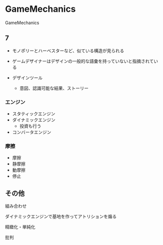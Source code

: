 GameMechanics
=============

GameMechanics

## 7

* モノポリーとハーベスターなど、似ている構造が見られる
* ゲームデザイナーはデザインの一般的な語彙を持っていないと指摘されている

* デザインツール
	* 意図、認識可能な結果、ストーリー

### エンジン

* スタティックエンジン
* ダイナミックエンジン
	* 投資も行う
* コンバータエンジン

### 摩擦

* 摩擦
* 静摩擦
* 動摩擦
* 停止

## その他

組み合わせ

ダイナミックエンジンで基地を作ってアトリションを煽る

精緻化・単純化

批判

